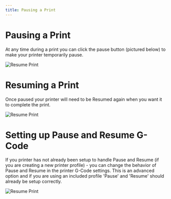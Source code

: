 ```yaml
---
title: Pausing a Print
---
```


# Pausing a Print
At any time during a print you can click the pause button (pictured below) to make your printer temporarily pause.

![Resume Print](https://lh3.googleusercontent.com/9Jm03NgDe3ilCFLgDVcihPIbZyqPjwEc3gBO_0GCaiIubwJrZR_PnBmPusn5E9Oe60IPOtOcgi9846B-dEVRo0XY=w420)

# Resuming a Print
Once paused your printer will need to be Resumed again when you want it to complete the print.

![Resume Print](https://lh3.googleusercontent.com/WXODOH4s86Q0dWGW7ktqLOd61k--x3oIxSEY0RiF4eik2jEQ-zqGvNl2tIt8E46oRzI5Svri3MC4O2wAuetNfYYu1A=w420)


# Setting up Pause and Resume G-Code
If you printer has not already been setup to handle Pause and Resume (if you are creating a new printer profile) - you can change the behavior of Pause and Resume in the printer G-Code settings. This is an advanced option and if you are using an included profile 'Pause' and 'Resume' should already be setup correctly.

![Resume Print](https://lh3.googleusercontent.com/zMiqbt-SH-7N_6hy7sZAkpIPkz7TjbPFXVXIRdUHLLrBUp2KM7PtPO30skypWvNKkODxpKd6Bkmaf_omJgxAEtER=w640)

